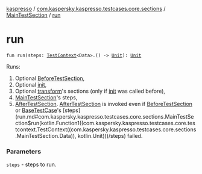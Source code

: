[kaspresso](../../index.md) / [com.kaspersky.kaspresso.testcases.core.sections](../index.md) / [MainTestSection](index.md) / [run](./run.md)

# run

`fun run(steps: `[`TestContext`](../../com.kaspersky.kaspresso.testcases.core.testcontext/-test-context/index.md)`<Data>.() -> `[`Unit`](https://kotlinlang.org/api/latest/jvm/stdlib/kotlin/-unit/index.html)`): `[`Unit`](https://kotlinlang.org/api/latest/jvm/stdlib/kotlin/-unit/index.html)

Runs:

1. Optional [BeforeTestSection](../-before-test-section/index.md),
2. Optional [init](init.md),
3. Optional [transform](transform.md)'s sections (only if [init](init.md) was called before),
4. [MainTestSection](index.md)'s steps,
5. [AfterTestSection](../-after-test-section/index.md). [AfterTestSection](../-after-test-section/index.md) is invoked even if [BeforeTestSection](../-before-test-section/index.md) or [BaseTestCase](../../com.kaspersky.kaspresso.testcases.api.testcase/-base-test-case/index.md)'s [steps](run.md#com.kaspersky.kaspresso.testcases.core.sections.MainTestSection$run(kotlin.Function1((com.kaspersky.kaspresso.testcases.core.testcontext.TestContext((com.kaspersky.kaspresso.testcases.core.sections.MainTestSection.Data)), kotlin.Unit)))/steps) failed.

### Parameters

`steps` - steps to run.